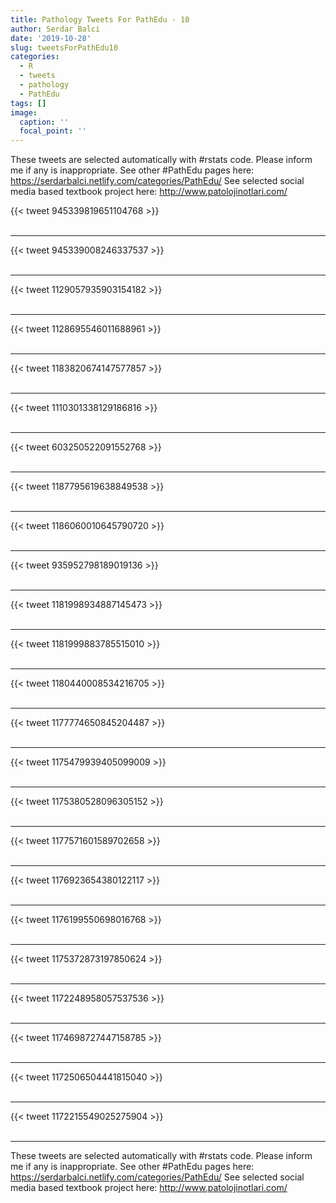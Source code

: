 ```yaml
---
title: Pathology Tweets For PathEdu - 10
author: Serdar Balci
date: '2019-10-28'
slug: tweetsForPathEdu10
categories:
  - R
  - tweets
  - pathology
  - PathEdu
tags: []
image:
  caption: ''
  focal_point: ''
---
```



These tweets are selected automatically with #rstats code. Please inform me if any is inappropriate.
See other #PathEdu pages here: https://serdarbalci.netlify.com/categories/PathEdu/ 
See selected social media based textbook project here: http://www.patolojinotlari.com/

{{< tweet 945339819651104768 >}}
<br>
<br>
<hr>
{{< tweet 945339008246337537 >}}
<br>
<br>
<hr>
{{< tweet 1129057935903154182 >}}
<br>
<br>
<hr>
{{< tweet 1128695546011688961 >}}
<br>
<br>
<hr>
{{< tweet 1183820674147577857 >}}
<br>
<br>
<hr>
{{< tweet 1110301338129186816 >}}
<br>
<br>
<hr>
{{< tweet 603250522091552768 >}}
<br>
<br>
<hr>
{{< tweet 1187795619638849538 >}}
<br>
<br>
<hr>
{{< tweet 1186060010645790720 >}}
<br>
<br>
<hr>
{{< tweet 935952798189019136 >}}
<br>
<br>
<hr>
{{< tweet 1181998934887145473 >}}
<br>
<br>
<hr>
{{< tweet 1181999883785515010 >}}
<br>
<br>
<hr>
{{< tweet 1180440008534216705 >}}
<br>
<br>
<hr>
{{< tweet 1177774650845204487 >}}
<br>
<br>
<hr>
{{< tweet 1175479939405099009 >}}
<br>
<br>
<hr>
{{< tweet 1175380528096305152 >}}
<br>
<br>
<hr>
{{< tweet 1177571601589702658 >}}
<br>
<br>
<hr>
{{< tweet 1176923654380122117 >}}
<br>
<br>
<hr>
{{< tweet 1176199550698016768 >}}
<br>
<br>
<hr>
{{< tweet 1175372873197850624 >}}
<br>
<br>
<hr>
{{< tweet 1172248958057537536 >}}
<br>
<br>
<hr>
{{< tweet 1174698727447158785 >}}
<br>
<br>
<hr>
{{< tweet 1172506504441815040 >}}
<br>
<br>
<hr>
{{< tweet 1172215549025275904 >}}
<br>
<br>
<hr>


These tweets are selected automatically with #rstats code. Please inform me if any is inappropriate.
See other #PathEdu pages here: https://serdarbalci.netlify.com/categories/PathEdu/ 
See selected social media based textbook project here: http://www.patolojinotlari.com/
